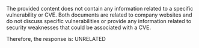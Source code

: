 The provided content does not contain any information related to a specific vulnerability or CVE. Both documents are related to company websites and do not discuss specific vulnerabilities or provide any information related to security weaknesses that could be associated with a CVE.

Therefore, the response is: UNRELATED